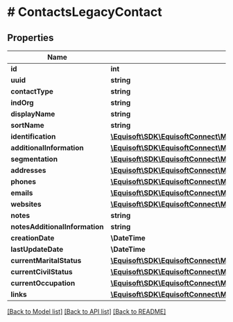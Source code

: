 # # ContactsLegacyContact

## Properties

Name | Type | Description | Notes
------------ | ------------- | ------------- | -------------
**id** | **int** |  |
**uuid** | **string** |  |
**contactType** | **string** |  |
**indOrg** | **string** |  | [optional]
**displayName** | **string** |  | [optional]
**sortName** | **string** |  | [optional]
**identification** | [**\Equisoft\SDK\EquisoftConnect\Model\ContactsIdentification**](ContactsIdentification.md) |  | [optional]
**additionalInformation** | [**\Equisoft\SDK\EquisoftConnect\Model\ContactsAdditionalInformation**](ContactsAdditionalInformation.md) |  | [optional]
**segmentation** | [**\Equisoft\SDK\EquisoftConnect\Model\ContactsSegmentation**](ContactsSegmentation.md) |  | [optional]
**addresses** | [**\Equisoft\SDK\EquisoftConnect\Model\ContactsAddress[]**](ContactsAddress.md) |  | [optional]
**phones** | [**\Equisoft\SDK\EquisoftConnect\Model\ContactsPhone[]**](ContactsPhone.md) |  | [optional]
**emails** | [**\Equisoft\SDK\EquisoftConnect\Model\ContactsEmail[]**](ContactsEmail.md) |  | [optional]
**websites** | [**\Equisoft\SDK\EquisoftConnect\Model\ContactsWebSite[]**](ContactsWebSite.md) |  | [optional]
**notes** | **string** |  | [optional]
**notesAdditionalInformation** | **string** |  | [optional]
**creationDate** | **\DateTime** |  | [optional]
**lastUpdateDate** | **\DateTime** |  | [optional]
**currentMaritalStatus** | [**\Equisoft\SDK\EquisoftConnect\Model\ContactsCivilStatus**](ContactsCivilStatus.md) |  | [optional]
**currentCivilStatus** | [**\Equisoft\SDK\EquisoftConnect\Model\ContactsCivilStatus**](ContactsCivilStatus.md) |  | [optional]
**currentOccupation** | [**\Equisoft\SDK\EquisoftConnect\Model\ContactsOccupation**](ContactsOccupation.md) |  | [optional]
**links** | [**\Equisoft\SDK\EquisoftConnect\Model\ContactsLegacyContactRelation[]**](ContactsLegacyContactRelation.md) |  | [optional]

[[Back to Model list]](../../README.md#models) [[Back to API list]](../../README.md#endpoints) [[Back to README]](../../README.md)
